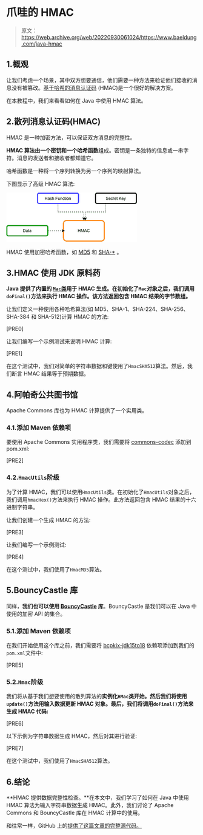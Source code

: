 # 爪哇的 HMAC

> 原文：<https://web.archive.org/web/20220930061024/https://www.baeldung.com/java-hmac>

## 1.概观

让我们考虑一个场景，其中双方想要通信，他们需要一种方法来验证他们接收的消息没有被篡改。[基于哈希的消息认证码](https://web.archive.org/web/20221207080813/https://en.wikipedia.org/wiki/HMAC) (HMAC)是一个很好的解决方案。

在本教程中，我们来看看如何在 Java 中使用 HMAC 算法。

## 2.散列消息认证码(HMAC)

HMAC 是一种加密方法，可以保证双方消息的完整性。

**HMAC 算法由一个密钥和一个哈希函数**组成。密钥是一条独特的信息或一串字符。消息的发送者和接收者都知道它。

哈希函数是一种将一个序列转换为另一个序列的映射算法。

下图显示了高级 HMAC 算法:

[![hmac in java](img/1c56c27c7374f424f91ab05452831a19.png)](/web/20221207080813/https://www.baeldung.com/wp-content/uploads/2021/11/hmac-in-java.png)

HMAC 使用加密哈希函数，如 [MD5](/web/20221207080813/https://www.baeldung.com/java-md5) 和 [SHA-*](/web/20221207080813/https://www.baeldung.com/sha-256-hashing-java) 。

## 3.HMAC 使用 JDK 原料药

**Java 提供了内置的 [`Mac`类](https://web.archive.org/web/20221207080813/https://docs.oracle.com/en/java/javase/11/docs/api/java.base/javax/crypto/Mac.html)用于 HMAC 生成。在初始化了`Mac`对象之后，我们调用`doFinal()`方法来执行 HMAC 操作。该方法返回包含 HMAC 结果的字节数组。**

让我们定义一种使用各种哈希算法(如 MD5、SHA-1、SHA-224、SHA-256、SHA-384 和 SHA-512)计算 HMAC 的方法:

[PRE0]

让我们编写一个示例测试来说明 HMAC 计算:

[PRE1]

在这个测试中，我们对简单的字符串数据和键使用了`HmacSHA512`算法。然后，我们断言 HMAC 结果等于预期数据。

## 4.阿帕奇公共图书馆

Apache Commons 库也为 HMAC 计算提供了一个实用类。

### 4.1.添加 Maven 依赖项

要使用 Apache Commons 实用程序类，我们需要将 [commons-codec](https://web.archive.org/web/20221207080813/https://search.maven.org/search?q=g:commons-codec) 添加到 pom.xml:

[PRE2]

### 4.2.`HmacUtils`阶级

为了计算 HMAC，我们可以使用`HmacUtils`类。在初始化了`HmacUtils`对象之后，我们调用`hmacHex()`方法来执行 HMAC 操作。此方法返回包含 HMAC 结果的十六进制字符串。

让我们创建一个生成 HMAC 的方法:

[PRE3]

让我们编写一个示例测试:

[PRE4]

在这个测试中，我们使用了`HmacMD5`算法。

## 5.BouncyCastle 库

同样，**我们也可以使用 [BouncyCastle](/web/20221207080813/https://www.baeldung.com/java-bouncy-castle) 库**。BouncyCastle 是我们可以在 Java 中使用的加密 API 的集合。

### 5.1.添加 Maven 依赖项

在我们开始使用这个库之前，我们需要将 [bcpkix-jdk15to18](https://web.archive.org/web/20221207080813/https://search.maven.org/search?q=a:bcpkix-jdk15to18) 依赖项添加到我们的`pom.xml`文件中:

[PRE5]

### 5.2.`Hmac`阶级

我们将从基于我们想要使用的散列算法的**实例化`HMac`类开始。然后我们将使用`update()`方法用输入数据更新 HMAC 对象。最后，我们将调用`doFinal()`方法来生成 HMAC 代码:**

[PRE6]

以下示例为字符串数据生成 HMAC，然后对其进行验证:

[PRE7]

在这个测试中，我们使用了`HmacSHA512`算法。

## 6.结论

**HMAC 提供数据完整性检查。**在本文中，我们学习了如何在 Java 中使用 HMAC 算法为输入字符串数据生成 HMAC。此外，我们讨论了 Apache Commons 和 BouncyCastle 库在 HMAC 计算中的使用。

和往常一样，GitHub 上的[提供了这篇文章的完整源代码。](https://web.archive.org/web/20221207080813/https://github.com/eugenp/tutorials/tree/master/core-java-modules/core-java-security-3)